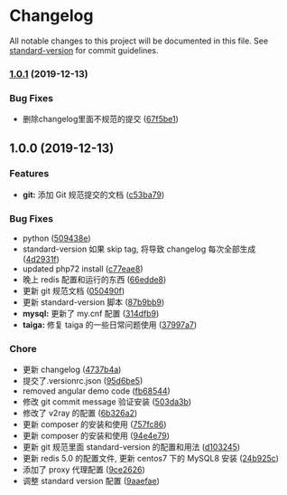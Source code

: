 # Changelog

All notable changes to this project will be documented in this file. See [standard-version](https://github.com/conventional-changelog/standard-version) for commit guidelines.

### [1.0.1](https://github.com/nevernet/ServerUtils/compare/v1.0.0...v1.0.1) (2019-12-13)


### Bug Fixes

* 删除changelog里面不规范的提交 ([67f5be1](https://github.com/nevernet/ServerUtils/commit/67f5be159f005e9f845138c9503384cfd81b5379))

## 1.0.0 (2019-12-13)

### Features

- **git:** 添加 Git 规范提交的文档 ([c53ba79](https://github.com/nevernet/ServerUtils/commit/c53ba79da4aeb4fe4f598d1b1d5c5d2168367cf0))

### Bug Fixes

- python ([509438e](https://github.com/nevernet/ServerUtils/commit/509438ec39cf9f744fe6c66500f90d1e4c2edbf1))
- standard-version 如果 skip tag, 将导致 changelog 每次全部生成 ([4d2931f](https://github.com/nevernet/ServerUtils/commit/4d2931fa6e71e72dfee6bed855255bc629d7e579))
- updated php72 install ([c77eae8](https://github.com/nevernet/ServerUtils/commit/c77eae85b2b42c1f4f4020a4ab68cfd716162548))
- 晚上 redis 配置和运行的东西 ([66edde8](https://github.com/nevernet/ServerUtils/commit/66edde86a3bba6e42eec1977794a287afd88b432))
- 更新 git 规范文档 ([050490f](https://github.com/nevernet/ServerUtils/commit/050490f2cabbe4c6c37e81cf03ac9cd0579355b9))
- 更新 standard-version 脚本 ([87b9bb9](https://github.com/nevernet/ServerUtils/commit/87b9bb945882c12e97ec14b40fcea903ec9cf8c9))
- **mysql:** 更新了 my.cnf 配置 ([314dfb9](https://github.com/nevernet/ServerUtils/commit/314dfb94795bdebc756673be4d390b9a7efd68e6))
- **taiga:** 修复 taiga 的一些日常问题使用 ([37997a7](https://github.com/nevernet/ServerUtils/commit/37997a7d6242a4ae6b0fec3f8c411c4d7782ef19))

### Chore

- 更新 changelog ([4737b4a](https://github.com/nevernet/ServerUtils/commit/4737b4af45ab165c4734b4b5d3b004f30715e35d))
- 提交了.versionrc.json ([95d6be5](https://github.com/nevernet/ServerUtils/commit/95d6be5c14c14b375e1847057d70947db4d511ec))
- removed angular demo code ([fb68544](https://github.com/nevernet/ServerUtils/commit/fb68544bdca2829527dc2c8b865648d35d7cf74a))
- 修改 git commit message 验证安装 ([503da3b](https://github.com/nevernet/ServerUtils/commit/503da3b886df4ab8c4318a06ec7ea078848d07d3))
- 修改了 v2ray 的配置 ([6b326a2](https://github.com/nevernet/ServerUtils/commit/6b326a205a912ac55f4f99ad8c21f3cabceb1fe4))
- 更新 composer 的安装和使用 ([757fc86](https://github.com/nevernet/ServerUtils/commit/757fc8679fde7e5cf8b01920d4311d5db0e8e7da))
- 更新 composer 的安装和使用 ([94e4e79](https://github.com/nevernet/ServerUtils/commit/94e4e79f7a4aca4bd25ec626b1d20c7f0193a8e2))
- 更新 git 规范里面 standard-version 的配置和用法 ([d103245](https://github.com/nevernet/ServerUtils/commit/d1032459806a3cfc355d58c54b3d8d9bea37531d))
- 更新 redis 5.0 的配置文件, 更新 centos7 下的 MySQL8 安装 ([24b925c](https://github.com/nevernet/ServerUtils/commit/24b925cf9eb77445d13e36d8ee6077508a2bec94))
- 添加了 proxy 代理配置 ([9ce2626](https://github.com/nevernet/ServerUtils/commit/9ce2626e79dce906f5c87bea290f79679e97b6cd))
- 调整 standard version 配置 ([9aaefae](https://github.com/nevernet/ServerUtils/commit/9aaefae30a4dadb50f98ae4ef73208352774b537))
